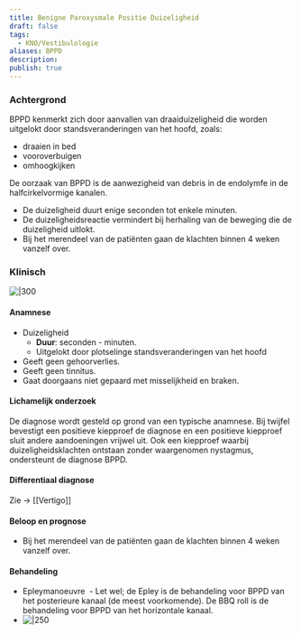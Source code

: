 ```yaml
---
title: Benigne Paroxysmale Positie Duizeligheid
draft: false
tags:
  - KNO/Vestibulologie
aliases: BPPD
description: 
publish: true
---
```



### Achtergrond
BPPD kenmerkt zich door aanvallen van draaiduizeligheid die worden uitgelokt door standsveranderingen van het hoofd, zoals:
-   draaien in bed
-   vooroverbuigen
-   omhoogkijken

De oorzaak van BPPD is de aanwezigheid van debris in de endolymfe in de halfcirkelvormige kanalen.
- De duizeligheid duurt enige seconden tot enkele minuten. 
- De duizeligheidsreactie vermindert bij herhaling van de beweging die de duizeligheid uitlokt.
- Bij het merendeel van de patiënten gaan de klachten binnen 4 weken vanzelf over.


### Klinisch

![|300](https://i.imgur.com/71ccmdE.png)


#### Anamnese

- Duizeligheid
	- **Duur**: seconden - minuten.
	- Uitgelokt door plotselinge standsveranderingen van het hoofd
- Geeft geen gehoorverlies.
- Geeft geen tinnitus.
- Gaat doorgaans niet gepaard met misselijkheid en braken.

#### Lichamelijk onderzoek
De diagnose wordt gesteld op grond van een typische anamnese.
Bij twijfel bevestigt een positieve kiepproef de diagnose en een positieve kiepproef sluit andere aandoeningen vrijwel uit. Ook een kiepproef waarbij duizeligheidsklachten ontstaan zonder waargenomen nystagmus, ondersteunt de diagnose BPPD.

#### Differentiaal diagnose
Zie -> [[Vertigo]]

#### Beloop en prognose
-   Bij het merendeel van de patiënten gaan de klachten binnen 4 weken vanzelf over.

#### Behandeling
- Epleymanoeuvre
	 - Let wel; de Epley is de behandeling voor BPPD van het posterieure kanaal (de meest voorkomende). De BBQ roll is de behandeling voor BPPD van het horizontale kanaal.
- ![|250](https://i.imgur.com/QpnWlXr.png)
